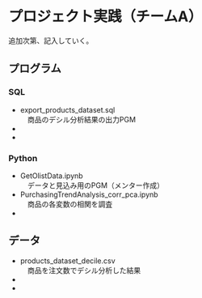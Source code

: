 # プロジェクト実践（チームA）  
追加次第、記入していく。

## プログラム
### SQL 
- export_products_dataset.sql  
　商品のデシル分析結果の出力PGM　
-  
-  

### Python
- GetOlistData.ipynb  
　データと見込み用のPGM（メンター作成）    
- PurchasingTrendAnalysis_corr_pca.ipynb  
　商品の各変数の相関を調査
- 

## データ
- products_dataset_decile.csv  
　商品を注文数でデシル分析した結果
- 
- 

